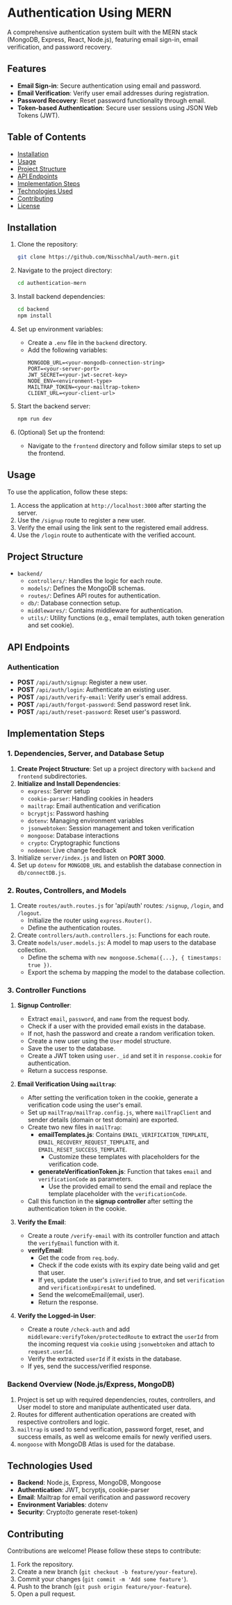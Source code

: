 # Authentication Using MERN

A comprehensive authentication system built with the MERN stack (MongoDB, Express, React, Node.js), featuring email sign-in, email verification, and password recovery.

## Features

- **Email Sign-in**: Secure authentication using email and password.
- **Email Verification**: Verify user email addresses during registration.
- **Password Recovery**: Reset password functionality through email.
- **Token-based Authentication**: Secure user sessions using JSON Web Tokens (JWT).

## Table of Contents

- [Installation](#installation)
- [Usage](#usage)
- [Project Structure](#project-structure)
- [API Endpoints](#api-endpoints)
- [Implementation Steps](#implementation-steps)
- [Technologies Used](#technologies-used)
- [Contributing](#contributing)
- [License](#license)

## Installation

1. Clone the repository:
   ```bash
   git clone https://github.com/Nisschhal/auth-mern.git
   ```
2. Navigate to the project directory:
   ```bash
   cd authentication-mern
   ```
3. Install backend dependencies:
   ```bash
   cd backend
   npm install
   ```
4. Set up environment variables:
   - Create a `.env` file in the `backend` directory.
   - Add the following variables:
     ```
     MONGODB_URL=<your-mongodb-connection-string>
     PORT=<your-server-port>
     JWT_SECRET=<your-jwt-secret-key>
     NODE_ENV=<environment-type>
     MAILTRAP_TOKEN=<your-mailtrap-token>
     CLIENT_URL=<your-client-url>
     ```
5. Start the backend server:

   ```bash
   npm run dev
   ```

6. (Optional) Set up the frontend:
   - Navigate to the `frontend` directory and follow similar steps to set up the frontend.

## Usage

To use the application, follow these steps:

1. Access the application at `http://localhost:3000` after starting the server.
2. Use the `/signup` route to register a new user.
3. Verify the email using the link sent to the registered email address.
4. Use the `/login` route to authenticate with the verified account.

## Project Structure

- `backend/`
  - `controllers/`: Handles the logic for each route.
  - `models/`: Defines the MongoDB schemas.
  - `routes/`: Defines API routes for authentication.
  - `db/`: Database connection setup.
  - `middlewares/`: Contains middleware for authentication.
  - `utils/`: Utility functions (e.g., email templates, auth token generation and set cookie).

## API Endpoints

### Authentication

- **POST** `/api/auth/signup`: Register a new user.
- **POST** `/api/auth/login`: Authenticate an existing user.
- **POST** `/api/auth/verify-email`: Verify user's email address.
- **POST** `/api/auth/forgot-password`: Send password reset link.
- **POST** `/api/auth/reset-password`: Reset user's password.

## Implementation Steps

### 1. Dependencies, Server, and Database Setup

1. **Create Project Structure**: Set up a project directory with `backend` and `frontend` subdirectories.
2. **Initialize and Install Dependencies**:
   - `express`: Server setup
   - `cookie-parser`: Handling cookies in headers
   - `mailtrap`: Email authentication and verification
   - `bcryptjs`: Password hashing
   - `dotenv`: Managing environment variables
   - `jsonwebtoken`: Session management and token verification
   - `mongoose`: Database interactions
   - `crypto`: Cryptographic functions
   - `nodemon`: Live change feedback
3. Initialize `server/index.js` and listen on **PORT 3000**.
4. Set up `dotenv` for `MONGODB_URL` and establish the database connection in `db/connectDB.js`.

### 2. Routes, Controllers, and Models

1. Create `routes/auth.routes.js` for 'api/auth' routes: `/signup`, `/login`, and `/logout`.
   - Initialize the router using `express.Router()`.
   - Define the authentication routes.
2. Create `controllers/auth.controllers.js`: Functions for each route.
3. Create `models/user.models.js`: A model to map users to the database collection.
   - Define the schema with `new mongoose.Schema({...}, { timestamps: true })`.
   - Export the schema by mapping the model to the database collection.

### 3. Controller Functions

1. **Signup Controller**:

   - Extract `email`, `password`, and `name` from the request body.
   - Check if a user with the provided email exists in the database.
   - If not, hash the password and create a random verification token.
   - Create a new user using the `User` model structure.
   - Save the user to the database.
   - Create a JWT token using `user._id` and set it in `response.cookie` for authentication.
   - Return a success response.

2. **Email Verification Using `mailtrap`**:

   - After setting the verification token in the cookie, generate a verification code using the user's email.
   - Set up `mailTrap/mailTrap.config.js`, where `mailTrapClient` and sender details (domain or test domain) are exported.
   - Create two new files in `mailTrap`:
     - **emailTemplates.js**: Contains `EMAIL_VERIFICATION_TEMPLATE`, `EMAIL_RECOVERY_REQUEST_TEMPLATE`, and `EMAIL_RESET_SUCCESS_TEMPLATE`.
       - Customize these templates with placeholders for the verification code.
     - **generateVerificationToken.js**: Function that takes `email` and `verificationCode` as parameters.
       - Use the provided email to send the email and replace the template placeholder with the `verificationCode`.
   - Call this function in the **signup controller** after setting the authentication token in the cookie.

3. **Verify the Email**:

   - Create a route `/verify-email` with its controller function and attach the `verifyEmail` function with it.
   - **verifyEmail**:
     - Get the code from `req.body`.
     - Check if the code exists with its expiry date being valid and get that user.
     - If yes, update the user's `isVerified` to true, and set `verification` and `verificationExpiresAt` to undefined.
     - Send the welcomeEmail(email, user).
     - Return the response.

4. **Verify the Logged-in User**:
   - Create a route `/check-auth` and add `middleware:verifyToken/protectedRoute` to extract the `userId` from the incoming request via `cookie` using `jsonwebtoken` and attach to `request.userId`.
   - Verify the extracted `userId` if it exists in the database.
   - If yes, send the success/verified response.

### Backend Overview (Node.js/Express, MongoDB)

1. Project is set up with required dependencies, routes, controllers, and User model to store and manipulate authenticated user data.
2. Routes for different authentication operations are created with respective controllers and logic.
3. `mailtrap` is used to send verification, password forget, reset, and success emails, as well as welcome emails for newly verified users.
4. `mongoose` with MongoDB Atlas is used for the database.

## Technologies Used

- **Backend**: Node.js, Express, MongoDB, Mongoose
- **Authentication**: JWT, bcryptjs, cookie-parser
- **Email**: Mailtrap for email verification and password recovery
- **Environment Variables**: dotenv
- **Security**: Crypto(to generate reset-token)

## Contributing

Contributions are welcome! Please follow these steps to contribute:

1. Fork the repository.
2. Create a new branch (`git checkout -b feature/your-feature`).
3. Commit your changes (`git commit -m 'Add some feature'`).
4. Push to the branch (`git push origin feature/your-feature`).
5. Open a pull request.
